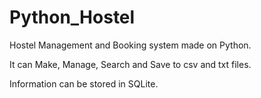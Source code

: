# Python_Hostel
Hostel Management and Booking system made on Python.

It can Make, Manage, Search and Save to csv and txt files.

Information can be stored in SQLite.

